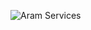 ![Aram Services](https://res.cloudinary.com/practicaldev/image/fetch/s--Supo1S9r--/c_fill,f_auto,fl_progressive,h_320,q_auto,w_320/https://dev-to-uploads.s3.amazonaws.com/uploads/user/profile_image/410453/82ceb29e-7f85-4a18-bb59-4f42b5e6c1fd.png)
